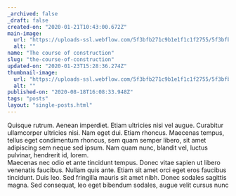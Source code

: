 ```yaml
---
_archived: false
_draft: false
created-on: "2020-01-21T10:43:00.672Z"
main-image:
  url: "https://uploads-ssl.webflow.com/5f3bfb271c9b1e1f1c1f2755/5f3bfb271c9b1e37781f274d_news_3.jpg"
  alt: ""
name: "The course of construction"
slug: "the-course-of-construction"
updated-on: "2020-01-23T15:28:36.274Z"
thumbnail-image:
  url: "https://uploads-ssl.webflow.com/5f3bfb271c9b1e1f1c1f2755/5f3bfb271c9b1e67681f274e_news_3_preview.jpg"
  alt: ""
published-on: "2020-08-18T16:08:33.948Z"
tags: "posts"
layout: "single-posts.html"
---
```


Quisque rutrum. Aenean imperdiet. Etiam ultricies nisi vel augue. Curabitur ullamcorper ultricies nisi. Nam eget dui. Etiam rhoncus. Maecenas tempus, tellus eget condimentum rhoncus, sem quam semper libero, sit amet adipiscing sem neque sed ipsum. Nam quam nunc, blandit vel, luctus pulvinar, hendrerit id, lorem.  
Maecenas nec odio et ante tincidunt tempus. Donec vitae sapien ut libero venenatis faucibus. Nullam quis ante. Etiam sit amet orci eget eros faucibus tincidunt. Duis leo. Sed fringilla mauris sit amet nibh. Donec sodales sagittis magna. Sed consequat, leo eget bibendum sodales, augue velit cursus nunc
